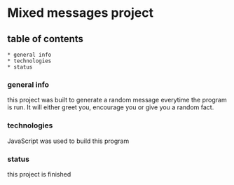 # Mixed messages project

## table of contents
    * general info
    * technologies
    * status

### general info
this project was built to generate a random message everytime the program is run. 
It will either greet you, encourage you or give you a random fact.

### technologies
JavaScript was used to build this program

### status
this project is finished